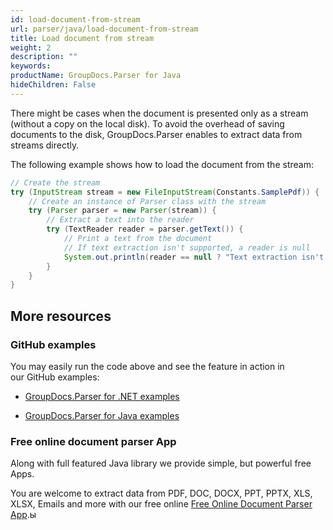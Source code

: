```yaml
---
id: load-document-from-stream
url: parser/java/load-document-from-stream
title: Load document from stream
weight: 2
description: ""
keywords: 
productName: GroupDocs.Parser for Java
hideChildren: False
---
```

There might be cases when the document is presented only as a stream (without a copy on the local disk). To avoid the overhead of saving documents to the disk, GroupDocs.Parser enables to extract data from streams directly.

The following example shows how to load the document from the stream:

```java
// Create the stream
try (InputStream stream = new FileInputStream(Constants.SamplePdf)) {
    // Create an instance of Parser class with the stream
    try (Parser parser = new Parser(stream)) {
        // Extract a text into the reader
        try (TextReader reader = parser.getText()) {
            // Print a text from the document
            // If text extraction isn't supported, a reader is null
            System.out.println(reader == null ? "Text extraction isn't supported" : reader.readToEnd());
        }
    }
}
```

## More resources

### GitHub examples

You may easily run the code above and see the feature in action in our GitHub examples:

*   [GroupDocs.Parser for .NET examples](https://github.com/groupdocs-parser/GroupDocs.Parser-for-.NET)
    
*   [GroupDocs.Parser for Java examples](https://github.com/groupdocs-parser/GroupDocs.Parser-for-Java)
    

### Free online document parser App

Along with full featured Java library we provide simple, but powerful free Apps.

You are welcome to extract data from PDF, DOC, DOCX, PPT, PPTX, XLS, XLSX, Emails and more with our free online [Free Online Document Parser App](https://products.groupdocs.app/parser).ы
